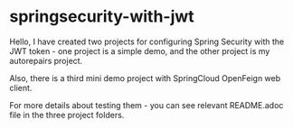 # springsecurity-with-jwt
Hello,
I have created two projects for configuring Spring Security with the JWT token - 
one project is a simple demo, and the other project is my autorepairs project.

Also, there is a third mini demo project with SpringCloud OpenFeign web client.

For more details about testing them - you can see relevant README.adoc file in the three project folders.